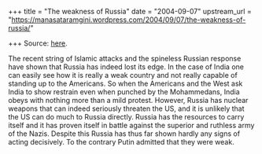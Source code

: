 +++
title = "The weakness of Russia"
date = "2004-09-07"
upstream_url = "https://manasataramgini.wordpress.com/2004/09/07/the-weakness-of-russia/"

+++
Source: [here](https://manasataramgini.wordpress.com/2004/09/07/the-weakness-of-russia/).

The recent string of Islamic attacks and the spineless Russian response
have shown that Russia has indeed lost its edge. In the case of India
one can easily see how it is really a weak country and not really
capable of standing up to the Americans. So when the Americans and the
West ask India to show restrain even when punched by the Mohammedans,
India obeys with nothing more than a mild protest. However, Russia has
nuclear weapons that can indeed seriously threaten the US, and it is
unlikely that the US can do much to Russia directly. Russia has the
resources to carry itself and it has proven itself in battle against the
superior and ruthless army of the Nazis. Despite this Russia has thus
far shown hardly any signs of acting decisively. To the contrary Putin
admitted that they were weak.

